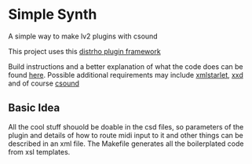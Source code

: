 # Simple Synth

A simple way to make lv2 plugins with csound

This project uses this [distrho plugin framework](https://github.com/DISTRHO/DPF/)

Build instructions and a better explanation of what the code does can be found [here](https://github.com/osamc-lv2-workshop/lv2-workshop). Possible additional requirements may include [xmlstarlet](http://xmlstar.sourceforge.net/), [xxd](https://linux.die.net/man/1/xxd) and of course [csound](https://github.com/csound/csound)

## Basic Idea

All the cool stuff shouold be doable in the csd files, so parameters of the plugin and details of how to route midi input to it and other things can be described in an xml file. The Makefile generates all the boilerplated code from xsl templates.
